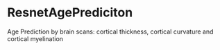# ResnetAgePrediciton
Age Prediction by brain scans: cortical thickness, cortical curvature and cortical myelination 
